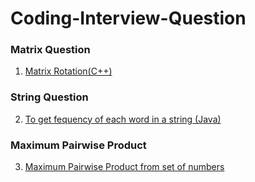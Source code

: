# Coding-Interview-Question

### Matrix Question
1. [Matrix Rotation(C++)](https://github.com/apul1421/Coding-Interview-Question/blob/master/Matrix%20Rotation.cpp) 

### String Question
2. [To get fequency of each word in a string (Java)](https://github.com/apul1421/Coding-Interview-Question/blob/master/StackLinkedList/main.cpp)

### Maximum Pairwise Product
3. [Maximum Pairwise Product from set of numbers]()
